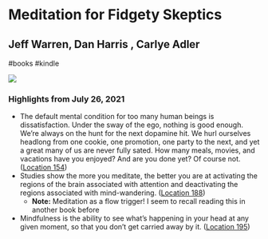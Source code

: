 # Meditation for Fidgety Skeptics

## Jeff Warren, Dan   Harris , Carlye Adler

#books
#kindle

![](https://images-na.ssl-images-amazon.com/images/I/413w3IahstL._SL2000_.jpg)

### Highlights from July 26, 2021

- The default mental condition for too many human beings is dissatisfaction. Under the sway of the ego, nothing is good enough. We’re always on the hunt for the next dopamine hit. We hurl ourselves headlong from one cookie, one promotion, one party to the next, and yet a great many of us are never fully sated. How many meals, movies, and vacations have you enjoyed? And are you done yet? Of course not. ([Location 154](https://readwise.io/to_kindle?action=open&asin=B06Y58KF6P&location=154))
- Studies show the more you meditate, the better you are at activating the regions of the brain associated with attention and deactivating the regions associated with mind-wandering. ([Location 188](https://readwise.io/to_kindle?action=open&asin=B06Y58KF6P&location=188))
    - **Note:** Meditation as a flow trigger! I seem to recall reading this in another book before
- Mindfulness is the ability to see what’s happening in your head at any given moment, so that you don’t get carried away by it. ([Location 195](https://readwise.io/to_kindle?action=open&asin=B06Y58KF6P&location=195))
